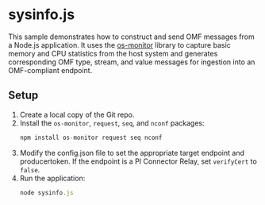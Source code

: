 # sysinfo.js

This sample demonstrates how to construct and send OMF messages from a Node.js application. It uses the [os-monitor](https://www.npmjs.com/package/os-monitor) library to capture basic memory and CPU statistics from the host system and generates corresponding OMF type, stream, and value messages for ingestion into an OMF-compliant endpoint. 

## Setup

1. Create a local copy of the Git repo.
2. Install the `os-monitor`, `request`, `seq`, and `nconf` packages:
   ```javascript
   npm install os-monitor request seq nconf
   ```
3. Modify the config.json file to set the appropriate target endpoint and producertoken. If the endpoint is a PI Connector Relay, set `verifyCert` to `false`.
4. Run the application:
   ```javascript
   node sysinfo.js
   ```
